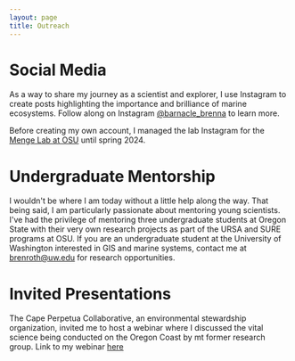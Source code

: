 ```yaml
---
layout: page
title: Outreach
---
```


# Social Media 
As a way to share my journey as a scientist and explorer, I use Instagram to create posts highlighting the importance and brilliance of marine ecosystems. Follow along on Instagram [@barnacle_brenna](https://www.instagram.com/barnacle.brenna/?locale=de_DE&hl=ko) to learn more. 

Before creating my own account, I managed the lab Instagram for the [Menge Lab at OSU](https://www.instagram.com/mengelab_osu/) until spring 2024.   

# Undergraduate Mentorship
I wouldn't be where I am today without a little help along the way. That being said, I am particularly passionate about mentoring young scientists. 
I've had the privilege of mentoring three undergraduate students at Oregon State with their very own research projects as part of the URSA and SURE programs at OSU. If you are an undergraduate student at the University of Washington interested in GIS and marine systems, contact me at brenroth@uw.edu for research opportunities. 

# Invited Presentations
The Cape Perpetua Collaborative, an environmental stewardship organization, invited me to host a webinar where I discussed the vital science being conducted on the Oregon Coast by mt former research group. Link to my webinar [here](https://www.youtube.com/watch?v=LEeD-TBeGvk)
